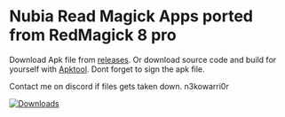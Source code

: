 # Nubia Read Magick Apps ported from RedMagick 8 pro
Download Apk file from [releases](https://github.com/N3kowarriorCZenchilada/Red-Magick-Ported-Apps-RM8p/releases).
Or download source code and build for yourself with [Apktool](https://ibotpeaches.github.io/Apktool/). Dont forget to sign the apk file.

Contact me on discord if files gets taken down. n3kowarri0r

[![Downloads](https://img.shields.io/github/downloads/N3kowarriorCZenchilada/Red-Magick-Ported-Apps-RM8p/total?style=flat-square)](https://github.com/N3kowarriorCZenchilada/Red-Magick-Ported-Apps-RM8p/releases)

